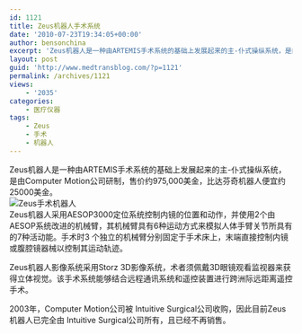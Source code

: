 ```yaml
---
id: 1121
title: Zeus机器人手术系统
date: '2010-07-23T19:34:05+00:00'
author: bensonchina
excerpt: 'Zeus机器人是一种由ARTEMIS手术系统的基础上发展起来的主-仆式操纵系统，是由Computer Motion公司研制，售价约975,000美金，比达芬奇机器人便宜约25000美金。Zeus机器人采用AESOP3000定位系统控制内镜的位置和动作，并使用2个由AESOP系统改进的机械臂，其机械臂具有6种运动方式来模拟人体手臂关节所具有的7种活动能。手术时3 个独立的机械臂分别固定于手术床上，末端直接控制内镜或腹腔镜器械以控制其运动轨迹。'
layout: post
guid: 'http://www.medtransblog.com/?p=1121'
permalink: /archives/1121
views:
    - '2035'
categories:
    - 医疗仪器
tags:
    - Zeus
    - 手术
    - 机器人
---
```


Zeus机器人是一种由ARTEMIS手术系统的基础上发展起来的主-仆式操纵系统，是由Computer Motion公司研制，售价约975,000美金，比达芬奇机器人便宜约25000美金。  
![Zeus手术机器人](/assets/uploads/2010/07/surgeon_robot-227x300.jpg "Zeus robot surgery assistance")  
Zeus机器人采用AESOP3000定位系统控制内镜的位置和动作，并使用2个由AESOP系统改进的机械臂，其机械臂具有6种运动方式来模拟人体手臂关节所具有的7种活动能。手术时3 个独立的机械臂分别固定于手术床上，末端直接控制内镜或腹腔镜器械以控制其运动轨迹。

Zeus机器人影像系统采用Storz 3D影像系统，术者须佩戴3D眼镜观看监视器来获得立体视觉。该手术系统能够结合远程通讯系统和遥控装置进行跨洲际远距离遥控手术。

2003年，Computer Motion公司被 Intuitive Surgical公司收购，因此目前Zeus机器人已完全由 Intuitive Surgical公司所有，且已经不再销售。